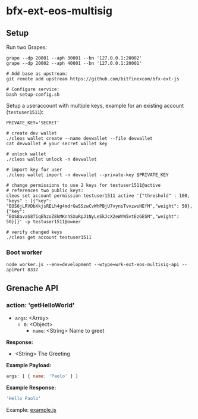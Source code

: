 # bfx-ext-eos-multisig

## Setup

Run two Grapes:

```
grape --dp 20001 --aph 30001 --bn '127.0.0.1:20002'
grape --dp 20002 --aph 40001 --bn '127.0.0.1:20001'
```

```
# Add base as upstream:
git remote add upstream https://github.com/bitfinexcom/bfx-ext-js

# Configure service:
bash setup-config.sh
```

Setup a useraccount with multiple keys, example for an existing account
(`testuser1511`):

```
PRIVATE_KEY='SECRET'

# create dev wallet
./cleos wallet create --name devwallet --file devwallet
cat devwallet # your secret wallet key

# unlock wallet
./cleos wallet unlock -n devwallet

# import key for user
./cleos wallet import -n devwallet --private-key $PRIVATE_KEY

# change permissions to use 2 keys for testuser1511@active
# references two public keys:
cleos set account permission testuser1511 active '{"threshold" : 100, "keys" : [{"key": "EOS6jLRVDbXkjsRELh4g4mdrGwSSzwCvWhPBjU7vynsTvvzwsHEfM","weight": 50}, {"key": "EOS8avaS8TiqEhzoZ8kMKnhSXuRpJ1NyLeSkJcX2eWYW5vtEzGESM","weight": 50}]}' -p testuser1511@owner

# verify changed keys
./cleos get account testuser1511

```

### Boot worker

```
node worker.js --env=development --wtype=wrk-ext-eos-multisig-api --apiPort 8337
```

## Grenache API

### action: 'getHelloWorld'

  - `args`: &lt;Array&gt;
    - `0`: &lt;Object&gt;
      - `name`: &lt;String&gt; Name to greet

**Response:**

  - &lt;String&gt; The Greeting

**Example Payload:**

```js
args: [ { name: 'Paolo' } ]
```

**Example Response:**

```js
'Hello Paolo'
```

Example: [example.js](example.js)
